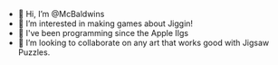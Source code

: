 - 👋 Hi, I’m @McBaldwins
- 👀 I’m interested in making games about Jiggin!
- 🌱 I've been programming since the Apple IIgs
- 💞️ I’m looking to collaborate on any art that works good with Jigsaw Puzzles.

